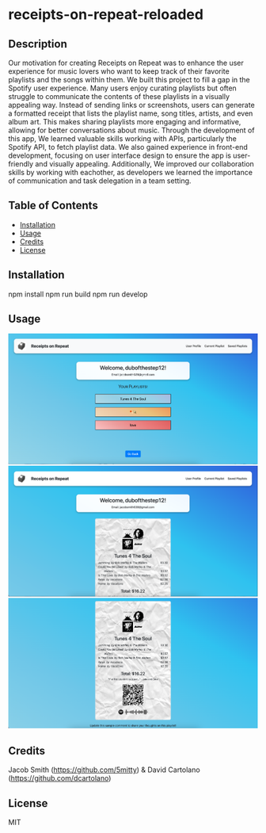 # receipts-on-repeat-reloaded

## Description

Our motivation for creating Receipts on Repeat was to enhance the user experience for music lovers who want to keep track of their favorite playlists and the songs within them. We built this project to fill a gap in the Spotify user experience. Many users enjoy curating playlists but often struggle to communicate the contents of these playlists in a visually appealing way. Instead of sending links or screenshots, users can generate a formatted receipt that lists the playlist name, song titles, artists, and even album art. This makes sharing playlists more engaging and informative, allowing for better conversations about music. Through the development of this app, We learned valuable skills working with APIs, particularly the Spotify API, to fetch playlist data. We also gained experience in front-end development, focusing on user interface design to ensure the app is user-friendly and visually appealing. Additionally, We improved our collaboration skills by working with eachother, as developers we learned the importance of communication and task delegation in a team setting.

## Table of Contents

- [Installation](#installation)
- [Usage](#usage)
- [Credits](#credits)
- [License](#license)

## Installation

npm install npm run build npm run develop

## Usage

![User Profile](client/src/assets/demopic-w-justlogo-textafter.png)
![Receipt Page Top](client/src/assets/demopic-of-playlistReceipt-top.png)
![Receipt Page Bottom](client/src/assets/demopic-of-playlistReceipt-bottom.png)

## Credits

Jacob Smith (https://github.com/5mitty) & David Cartolano (https://github.com/dcartolano)

## License

MIT